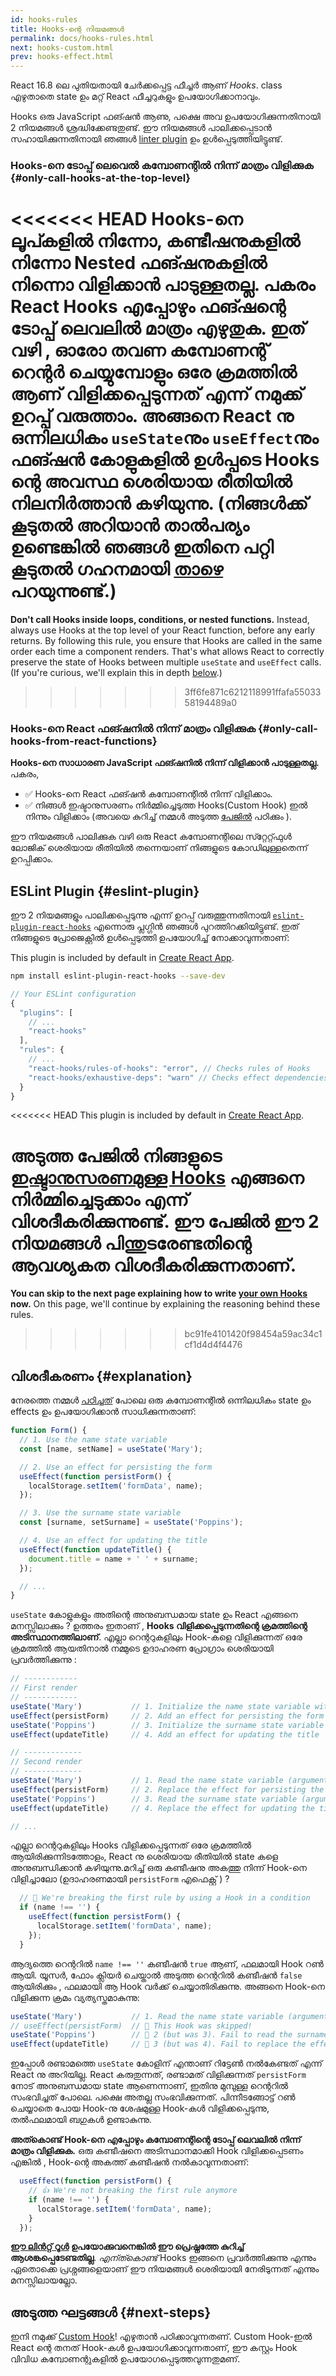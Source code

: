 ```yaml
---
id: hooks-rules
title: Hooks-ന്റെ നിയമങ്ങൾ
permalink: docs/hooks-rules.html
next: hooks-custom.html
prev: hooks-effect.html
---
```


React 16.8 ലെ പുതിയതായി ചേർക്കപ്പെട്ട ഫീച്ചർ ആണ് *Hooks*. class എഴുതാതെ state ഉം മറ്റ് React ഫീച്ചറുകളും ഉപയോഗിക്കാനാവും.

Hooks ഒരു JavaScript ഫങ്ഷൻ ആണു, പക്ഷെ അവ ഉപയോഗിക്കുന്നതിനായി 2 നിയമങ്ങൾ ശ്രദ്ധിക്കേണ്ടതുണ്ട്. ഈ നിയമങ്ങൾ പാലിക്കപ്പെടാൻ സഹായിക്കുന്നതിനായി ഞങ്ങൾ [linter plugin](https://www.npmjs.com/package/eslint-plugin-react-hooks) ഉം ഉൾപ്പെടുത്തിയിട്ടുണ്ട്.

### Hooks-നെ ടോപ്പ് ലെവെൽ കമ്പോണന്റിൽ നിന്ന് മാത്രം വിളിക്കുക {#only-call-hooks-at-the-top-level}

<<<<<<< HEAD
**Hooks-നെ ലൂപ്കളിൽ നിന്നോ, കണ്ടീഷനുകളിൽ നിന്നോ Nested ഫങ്ഷനുകളിൽ നിന്നൊ വിളിക്കാൻ പാടുള്ളതല്ല.** പകരം React Hooks എപ്പോഴും ഫങ്ഷന്റെ ടോപ്പ് ലെവലിൽ മാത്രം എഴുതുക. ഇത് വഴി , ഓരോ തവണ കമ്പോണന്റ് റെന്റര്‍ ചെയ്യുമ്പോളും ഒരേ ക്രമത്തിൽ ആണ് വിളിക്കപ്പെടുന്നത് എന്ന് നമുക്ക് ഉറപ്പ് വരുത്താം. അങ്ങനെ React നു ഒന്നിലധികം `useState`നും `useEffect`നും ഫങ്ഷൻ കോളുകളിൽ ഉൾപ്പടെ Hooks ന്റെ അവസ്ഥ ശെരിയായ രീതിയിൽ നിലനിർത്താൻ കഴിയുന്നു. (നിങ്ങൾക്ക് കൂടുതൽ അറിയാൻ താൽപര്യം ഉണ്ടെങ്കിൽ ഞങ്ങൾ ഇതിനെ പറ്റി കൂടുതൽ ഗഹനമായി  [താഴെ](#explanation) പറയുന്നുണ്ട്.)
=======
**Don't call Hooks inside loops, conditions, or nested functions.** Instead, always use Hooks at the top level of your React function, before any early returns. By following this rule, you ensure that Hooks are called in the same order each time a component renders. That's what allows React to correctly preserve the state of Hooks between multiple `useState` and `useEffect` calls. (If you're curious, we'll explain this in depth [below](#explanation).)
>>>>>>> 3ff6fe871c6212118991ffafa5503358194489a0

### Hooks-നെ React ഫങ്ഷനിൽ നിന്ന് മാത്രം വിളിക്കുക {#only-call-hooks-from-react-functions}

**Hooks-നെ സാധാരണ JavaScript ഫങ്ഷനിൽ നിന്ന് വിളിക്കാൻ പാടുള്ളതല്ല.** പകരം,

* ✅ Hooks-നെ React ഫങ്ഷൻ കമ്പോണന്റിൽ നിന്ന് വിളിക്കാം.
* ✅ നിങ്ങൾ ഇഷ്ടാനുസരണം നിർമ്മിച്ചെടുത്ത Hooks(Custom Hook) ഇൽ നിന്നും വിളിക്കാം (അവയെ കുറിച്ച് നമ്മൾ അടുത്ത [പേജിൽ](/docs/hooks-custom.html) പഠിക്കും ).

ഈ നിയമങ്ങൾ പാലിക്കുക വഴി ഒരു React കമ്പോണന്റിലെ സ്‍റ്റേറ്റ്ഫുൾ ലോജിക് ശെരിയായ രീതിയിൽ തന്നെയാണ് നിങ്ങളുടെ കോഡിലുള്ളതെന്ന് ഉറപ്പിക്കാം.

## ESLint Plugin {#eslint-plugin}

ഈ 2 നിയമങ്ങളും പാലിക്കപ്പെടുന്നു എന്ന് ഉറപ്പ് വരുത്തുന്നതിനായി [`eslint-plugin-react-hooks`](https://www.npmjs.com/package/eslint-plugin-react-hooks) എന്നൊരു പ്ലഗ്ഗിൻ ഞങ്ങൾ പുറത്തിറക്കിയിട്ടുണ്ട്. ഇത് നിങ്ങളുടെ പ്രോജെക്റ്റിൽ ഉൾപ്പെടുത്തി ഉപയോഗിച്ച് നോക്കാവുന്നതാണ്:

This plugin is included by default in [Create React App](/docs/create-a-new-react-app.html#create-react-app).

```bash
npm install eslint-plugin-react-hooks --save-dev
```

```js
// Your ESLint configuration
{
  "plugins": [
    // ...
    "react-hooks"
  ],
  "rules": {
    // ...
    "react-hooks/rules-of-hooks": "error", // Checks rules of Hooks
    "react-hooks/exhaustive-deps": "warn" // Checks effect dependencies
  }
}
```

<<<<<<< HEAD
This plugin is included by default in [Create React App](/docs/create-a-new-react-app.html#create-react-app).

**അടുത്ത പേജിൽ നിങ്ങളുടെ [ഇഷ്ടാനുസരണമുള്ള Hooks](/docs/hooks-custom.html) എങ്ങനെ നിർമ്മിച്ചെടുക്കാം എന്ന് വിശദീകരിക്കുന്നുണ്ട്.** ഈ പേജിൽ ഈ 2 നിയമങ്ങൾ പിന്തുടരേണ്ടതിന്റെ ആവശ്യകത വിശദീകരിക്കുന്നതാണ്.
=======
**You can skip to the next page explaining how to write [your own Hooks](/docs/hooks-custom.html) now.** On this page, we'll continue by explaining the reasoning behind these rules.
>>>>>>> bc91fe4101420f98454a59ac34c1cf1d4d4f4476

## വിശദീകരണം {#explanation}


നേരത്തെ നമ്മൾ [പഠിച്ചത്](/docs/hooks-state.html#tip-using-multiple-state-variables) പോലെ ഒരു കമ്പോണന്റിൽ ഒന്നിലധികം state ഉം effects ഉം ഉപയോഗിക്കാൻ സാധിക്കുന്നതാണ്:

```js
function Form() {
  // 1. Use the name state variable
  const [name, setName] = useState('Mary');

  // 2. Use an effect for persisting the form
  useEffect(function persistForm() {
    localStorage.setItem('formData', name);
  });

  // 3. Use the surname state variable
  const [surname, setSurname] = useState('Poppins');

  // 4. Use an effect for updating the title
  useEffect(function updateTitle() {
    document.title = name + ' ' + surname;
  });

  // ...
}
```

`useState` കോളുകളും അതിന്റെ അനുബന്ധമായ state ഉം React എങ്ങനെ മനസ്സിലാക്കും ? ഉത്തരം ഇതാണ് , **Hooks വിളിക്കപ്പെടുന്നതിന്റെ ക്രമത്തിന്റെ അടിസ്ഥാനത്തിലാണ്**. എല്ലാ റെന്ററുകളിലും Hook-കളെ വിളിക്കുന്നത് ഒരേ ക്രമത്തിൽ ആയതിനാൽ നമ്മുടെ  ഉദാഹരണ പ്രോഗ്രാം ശെരിയായി പ്രവർത്തിക്കുന്നു :

```js
// ------------
// First render
// ------------
useState('Mary')           // 1. Initialize the name state variable with 'Mary'
useEffect(persistForm)     // 2. Add an effect for persisting the form
useState('Poppins')        // 3. Initialize the surname state variable with 'Poppins'
useEffect(updateTitle)     // 4. Add an effect for updating the title

// -------------
// Second render
// -------------
useState('Mary')           // 1. Read the name state variable (argument is ignored)
useEffect(persistForm)     // 2. Replace the effect for persisting the form
useState('Poppins')        // 3. Read the surname state variable (argument is ignored)
useEffect(updateTitle)     // 4. Replace the effect for updating the title

// ...
```

എല്ലാ റെന്ററുകളിലും Hooks വിളിക്കപ്പെടുന്നത് ഒരേ ക്രമത്തിൽ ആയിരിക്കുന്നിടത്തോളം, React നു ശെരിയായ രീതിയിൽ state കളെ അനുബന്ധിക്കാൻ കഴിയുന്നു.മറിച്ച് ഒരു കണ്ടീഷനു അകത്തു നിന്ന് Hook-നെ വിളിച്ചാലോ (ഉദാഹരണമായി `persistForm` എഫെക്റ്റ്  ) ?  

```js
  // 🔴 We're breaking the first rule by using a Hook in a condition
  if (name !== '') {
    useEffect(function persistForm() {
      localStorage.setItem('formData', name);
    });
  }
```

ആദ്യത്തെ റെന്ററിൽ `name !== ''` കണ്ടീഷൻ `true` ആണ്, ഫലമായി Hook റൺ ആയി. യൂസർ, ഫോം ക്ലിയർ ചെയ്താൽ അടുത്ത റെന്ററിൽ കണ്ടീഷൻ `false` ആയിരിക്കും , ഫലമായി ആ Hook വർക്ക് ചെയ്യാതിരിക്കുന്നു. അങ്ങനെ Hook-നെ വിളിക്കുന്ന ക്രമം വ്യത്യസ്തമാകുന്നു:

```js
useState('Mary')           // 1. Read the name state variable (argument is ignored)
// useEffect(persistForm)  // 🔴 This Hook was skipped!
useState('Poppins')        // 🔴 2 (but was 3). Fail to read the surname state variable
useEffect(updateTitle)     // 🔴 3 (but was 4). Fail to replace the effect
```

ഇപ്പോൾ രണ്ടാമത്തെ `useState` കോളിന് എന്താണ് റിട്ടേൺ നൽകേണ്ടത് എന്ന് React നു അറിയില്ല. React കരുതുന്നത്, രണ്ടാമത് വിളിക്കുന്നത് `persistForm` നോട് അനുബന്ധമായ state ആണെന്നാണ്, ഇതിനു മുമ്പുള്ള റെന്ററിൽ സംഭവിച്ചത് പോലെ. പക്ഷെ അതല്ല സംഭവിക്കുന്നത്. പിന്നീടങ്ങോട്ട് റൺ ചെയ്യാതെ പോയ Hook-നു ശേഷമുള്ള Hook-കൾ വിളിക്കപ്പെടുന്നു, തൽഫലമായി ബഗുകൾ ഉണ്ടാകുന്നു.

**അത്കൊണ്ട് Hook-നെ എപ്പോഴും കമ്പോണന്റിന്റെ ടോപ്പ് ലെവലിൽ നിന്ന് മാത്രം വിളിക്കുക.** ഒരു കണ്ടീഷനെ അടിസ്ഥാനമാക്കി Hook വിളിക്കപ്പെടണം എങ്കിൽ , Hook-ന്റെ അകത്ത് കണ്ടീഷൻ നൽകാവുന്നതാണ്:

```js
  useEffect(function persistForm() {
    // 👍 We're not breaking the first rule anymore
    if (name !== '') {
      localStorage.setItem('formData', name);
    }
  });
```

**[ഈ ലിൻറ്റ് റൂൾ](https://www.npmjs.com/package/eslint-plugin-react-hooks) ഉപയോക്കുവനെങ്കിൽ ഈ പ്രെഷ്നത്തേ കുറിച്ച് ആശങ്കപ്പെടേണ്ടതില്ല**. *എന്ത്കൊണ്ട്* Hooks ഇങ്ങനെ പ്രവർത്തിക്കുന്നു എന്നും ഏതൊക്കെ പ്രശ്നങ്ങളെയാണ് ഈ നിയമങ്ങൾ ശെരിയായി നേരിടുന്നത് എന്നും മനസ്സിലായല്ലോ.

## അടുത്ത ഘട്ടങ്ങൾ {#next-steps}

ഇനി നമുക്ക് [Custom Hook](/docs/hooks-custom.html)! എഴുതാൻ പഠിക്കാവുന്നതണ്. Custom Hook-ഇൽ React ന്റെ തനത് Hook-കൾ ഉപയോഗിക്കാവുന്നതാണ്, ഈ കസ്റ്റം Hook വിവിധ കമ്പോണന്റുകളിൽ ഉപയോഗപ്പെടുത്തവുന്നതുമണ്.
